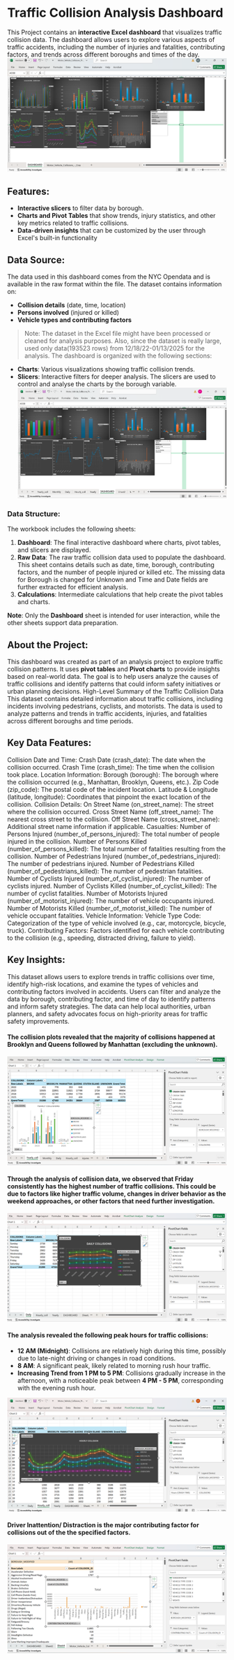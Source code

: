 # Traffic Collision Analysis Dashboard

This Project contains an **interactive Excel dashboard** that visualizes traffic collision data. The dashboard allows users to explore various aspects of traffic accidents, including the number of injuries and fatalities, contributing factors, and trends across different boroughs and times of the day.
![Traffic Collision Analysis Dashboard](https://github.com/thusharanv/thushara/blob/main/Excel/Dashboard.png)
## Features:
- **Interactive slicers** to filter data by borough.
- **Charts and Pivot Tables** that show trends, injury statistics, and other key metrics related to traffic collisions.
- **Data-driven insights** that can be customized by the user through Excel's built-in functionality

## Data Source:
The data used in this dashboard comes from the NYC Opendata and is available in the raw format within the file. The dataset contains information on:
- **Collision details** (date, time, location)
- **Persons involved** (injured or killed)
- **Vehicle types and contributing factors**

> Note: The dataset in the Excel file might have been processed or cleaned for analysis purposes. Also, since the dataset is really large, used only data(193523 rows) from 12/18/22-01/13/2025 for the analysis.
The dashboard is organized with the following sections:
   - **Charts**: Various visualizations showing traffic collision trends.
   - **Slicers**: Interactive filters for deeper analysis.
The slicers are used to control and analyse the charts by the borough variable.
 ![Interactive Dashboard](https://github.com/thusharanv/thushara/blob/main/Excel/interactive.png)
### Data Structure:
The workbook includes the following sheets:
1. **Dashboard**: The final interactive dashboard where charts, pivot tables, and slicers are displayed.
2. **Raw Data**: The raw traffic collision data used to populate the dashboard. This sheet contains details such as date, time, borough, contributing factors, and the number of people injured or killed etc. The missing data for Borough is changed for Unknown and Time and Date fields are further extracted for efficient analysis.
3. **Calculations**: Intermediate calculations that help create the pivot tables and charts.

**Note**: Only the **Dashboard** sheet is intended for user interaction, while the other sheets support data preparation.

## About the Project:
This dashboard was created as part of an analysis project to explore traffic collision patterns. It uses **pivot tables** and **Pivot charts** to provide insights based on real-world data. The goal is to help users analyze the causes of traffic collisions and identify patterns that could inform safety initiatives or urban planning decisions.
High-Level Summary of the Traffic Collision Data
This dataset contains detailed information about traffic collisions, including incidents involving pedestrians, cyclists, and motorists. The data is used to analyze patterns and trends in traffic accidents, injuries, and fatalities across different boroughs and time periods.

## Key Data Features:
Collision Date and Time:
Crash Date (crash_date): The date when the collision occurred.
Crash Time (crash_time): The time when the collision took place.
Location Information:
Borough (borough): The borough where the collision occurred (e.g., Manhattan, Brooklyn, Queens, etc.).
Zip Code (zip_code): The postal code of the incident location.
Latitude & Longitude (latitude, longitude): Coordinates that pinpoint the exact location of the collision.
Collision Details:
On Street Name (on_street_name): The street where the collision occurred.
Cross Street Name (off_street_name): The nearest cross street to the collision.
Off Street Name (cross_street_name): Additional street name information if applicable.
Casualties:
Number of Persons Injured (number_of_persons_injured): The total number of people injured in the collision.
Number of Persons Killed (number_of_persons_killed): The total number of fatalities resulting from the collision.
Number of Pedestrians Injured (number_of_pedestrians_injured): The number of pedestrians injured.
Number of Pedestrians Killed (number_of_pedestrians_killed): The number of pedestrian fatalities.
Number of Cyclists Injured (number_of_cyclist_injured): The number of cyclists injured.
Number of Cyclists Killed (number_of_cyclist_killed): The number of cyclist fatalities.
Number of Motorists Injured (number_of_motorist_injured): The number of vehicle occupants injured.
Number of Motorists Killed (number_of_motorist_killed): The number of vehicle occupant fatalities.
Vehicle Information:
Vehicle Type Code: Categorization of the type of vehicle involved (e.g., car, motorcycle, bicycle, truck).
Contributing Factors: Factors identified for each vehicle contributing to the collision (e.g., speeding, distracted driving, failure to yield).

## Key Insights:
This dataset allows users to explore trends in traffic collisions over time, identify high-risk locations, and examine the types of vehicles and contributing factors involved in accidents.
Users can filter and analyze the data by borough, contributing factor, and time of day to identify patterns and inform safety strategies.
The data can help local authorities, urban planners, and safety advocates focus on high-priority areas for traffic safety improvements.

#### The collision plots revealed that the majority of collisions happened at Brooklyn and Queens followed by Manhattan (excluding the unknown).

![plot](https://github.com/thusharanv/thushara/blob/main/Excel/pivot.png)

#### Through the analysis of collision data, we observed that **Friday** consistently has the highest number of traffic collisions. This could be due to factors like higher traffic volume, changes in driver behavior as the weekend approaches, or other factors that need further investigation.

![day](https://github.com/thusharanv/thushara/blob/main/Excel/day.png)

#### The analysis revealed the following peak hours for traffic collisions:
- **12 AM (Midnight)**: Collisions are relatively high during this time, possibly due to late-night driving or changes in road conditions.
- **8 AM**: A significant peak, likely related to morning rush hour traffic.
- **Increasing Trend from 1 PM to 5 PM**: Collisions gradually increase in the afternoon, with a noticeable peak between **4 PM - 5 PM**, corresponding with the evening rush hour.

![hourly](https://github.com/thusharanv/thushara/blob/main/Excel/hourly.png)

#### Driver Inattention/ Distraction is the major contributing factor for collisions out of the the specified factors.

![Factors](https://github.com/thusharanv/thushara/blob/main/Excel/factor.png)

